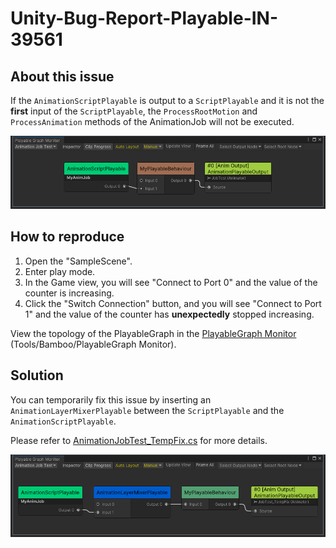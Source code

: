# Unity-Bug-Report-Playable-IN-39561

## About this issue

If the `AnimationScriptPlayable` is output to a `ScriptPlayable` and it is not the **first** input of the `ScriptPlayable`,
the `ProcessRootMotion` and `ProcessAnimation` methods of the AnimationJob will not be executed.

![Playable Graph](./imgs/jobtest_bugly.png)

## How to reproduce

1. Open the "SampleScene".
2. Enter play mode.
3. In the Game view, you will see "Connect to Port 0" and the value of the counter is increasing.
4. Click the "Switch Connection" button, and you will see "Connect to Port 1" and the value of the counter has **unexpectedly** stopped increasing.

View the topology of the PlayableGraph in the [PlayableGraph Monitor](https://github.com/SolarianZ/UnityPlayableGraphMonitorTool) (Tools/Bamboo/PlayableGraph Monitor). 

## Solution

You can temporarily fix this issue by inserting an `AnimationLayerMixerPlayable` between the `ScriptPlayable` and the `AnimationScriptPlayable`.

Please refer to [AnimationJobTest_TempFix.cs](./Assets/AnimationJobTest_TempFix.cs) for more details.

![Playable Graph](./imgs/jobtest_tempfix.png)
